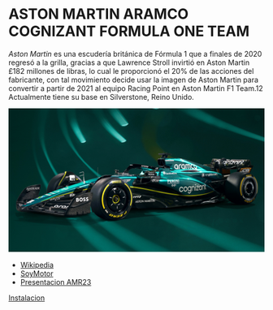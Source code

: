 # **ASTON MARTIN ARAMCO COGNIZANT FORMULA ONE TEAM**

*Aston Martin* es una escudería británica de Fórmula 1 que a finales de 2020 regresó a la grilla, gracias a que Lawrence Stroll invirtió en Aston Martin £182 millones de libras, lo cual le proporcionó el 20% de las acciones del fabricante, con tal movimiento decide usar la imagen de Aston Martin para convertir a partir de 2021 al equipo Racing Point en Aston Martin F1 Team.1​2​ Actualmente tiene su base en Silverstone, Reino Unido.

<img src="img/amr23.jpeg" width="900px">

* [Wikipedia](https://es.wikipedia.org/wiki/Aston_Martin_en_F%C3%B3rmula_1)
* [SoyMotor](https://soymotor.com/equipos/aston-martin)
* [Presentacion AMR23](https://youtu.be/qnIWMAJ7TCE)

[Instalacion](README.md)